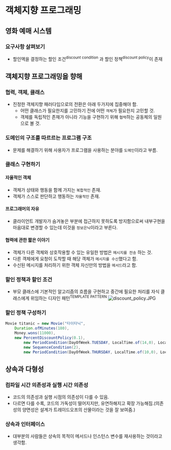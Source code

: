 # 객체지향 프로그래밍
## 영화 예매 시스템

### 요구사항 살펴보기
- 할인액을 결정하는 할인 조건<sup>discount condition</sup> 과 할인 정책<sup>discount policy</sup>이 존재

## 객체지향 프로그래밍을 향해

### 협력, 객체, 클래스
- 진정한 객체지향 패러다임으로의 전환은 아래 두가지에 집중해야 함.
	- 어떤 클래스가 필요한지를 고민하기 전에 어떤 `객체`가 필요한지 고민할 것.
	- 객체를 독립적인 존재가 아니라 기능을 구현하기 위해 `협력`하는 공동체의 일원으로 볼 것.

### 도메인의 구조를 따르르는 프로그램 구조
- 문제를 해결하기 위해 사용자가 프로그램을 사용하는 분야를 `도메인`이라고 부름.

### 클래스 구현하기

#### 자율적인 객체
- 객체가 상태와 행동을 함께 가지는 `복합적인` 존재.
- 객체가 스스로 판단하고 행동하는 `자율적인` 존재.

#### 프로그래머의 자유
- 클라이언트 개발자가 숨겨놓은 부분에 접근하지 못하도록 방지함으로써 내부구현을 마음대로 변경할 수 있는데 이것을 `정보은닉`이라고 부른다.

#### 협력에 관한 짧은 이야기
- 객체가 다른 객체와 상호작용할 수 있는 유일한 방법은 `메시지를 전송` 하는 것.
- 다른 객체에게 요청이 도착할 때 해당 객체가 `메시지를 수신`했다고 함.
- 수신된 메시지를 처리하기 위한 객체 자신만의 방법을 `메서드`라고 함.

### 할인 정책과 할인 조건
- 부모 클래스에 기본적인 알고리즘의 흐름을 구현하고 중간에 필요한 처리를 자식 클래스에게 위임하는 디자인 패턴<sup>TEMPLATE PATTERN</sup>
![discount_policy.JPG](discount_policy.JPG)

### 할인 정책 구성하기
```java
Movie titanic = new Movie("타이타닉",
	Duration.ofMinutes(180),
	Money.wons(11000),
	new PercentDiscountPolicy(0.1),
		new PeriodCondition(DayOfWeek.TUESDAY, LocalTime.of(14,0), LocalTime.of(16, 59),
		new SequenceCondition(2),
		new PeriodCondition(DayOfWeek.THURSDAY, LocalTime.of(10,0), LocalTime.of(13, 59)));
```

## 상속과 다형성

### 컴파일 시간 의존성과 실행 시간 의존성
- 코드의 의존성과 실행 시점의 의존성이 다를 수 있음.
- 다르면 다를 수록, 코드의 가독성이 떨어지지만, 유연하해지고 확장 가능해짐.(의존성의 양면성은 설계가 트레이드오프의 산물이라는 것을 잘 보여줌.)

### 상속과 인터페이스
- 대부분의 사람들은 상속의 목적이 메서드나 인스턴스 변수를 재사용하는 것이라고 생각함. 
